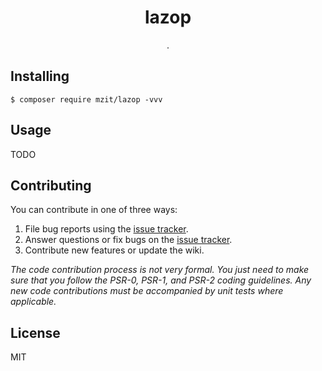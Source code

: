 <h1 align="center"> lazop </h1>

<p align="center"> .</p>


## Installing

```shell
$ composer require mzit/lazop -vvv
```

## Usage

TODO

## Contributing

You can contribute in one of three ways:

1. File bug reports using the [issue tracker](https://github.com/mzit/lazop/issues).
2. Answer questions or fix bugs on the [issue tracker](https://github.com/mzit/lazop/issues).
3. Contribute new features or update the wiki.

_The code contribution process is not very formal. You just need to make sure that you follow the PSR-0, PSR-1, and PSR-2 coding guidelines. Any new code contributions must be accompanied by unit tests where applicable._

## License

MIT